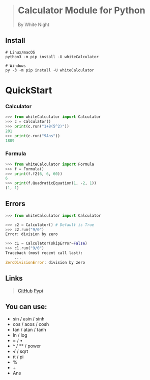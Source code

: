 > # Calculator Module for Python
> By White Night
## Install
```shell
# Linux/macOS
python3 -m pip install -U whiteCalculator

# Windows
py -3 -m pip install -U whiteCalculator
```


# QuickStart
### Calculator
```python
>>> from whiteCalculator import Calculator
>>> c = Calculator()
>>> print(c.run("1+8(5^2)"))
201
>>> print(c.run("9Ans"))
1809
```
### Formula
```python
>>> from whiteCalculator import Formula
>>> f = Formula()
>>> print(f.f2(6, 6, 60))
6
>>> print(f.QuadraticEquation(1, -2, 1))
(1, 1)
```


## Errors
```python
>>> from whiteCalculator import Calculator

>>> c2 = Calculator() # Default is True
>>> c2.run("9/0")
Error: division by zero

>>> c1 = Calculator(skipError=False)
>>> c1.run("9/0")
Traceback (most recent call last):
    ...
ZeroDivisionError: division by zero
```

## Links
> [GitHub](https://github.com/WhiteNightAWA/whiteCalculator/)
> [Pypi](https://pypi.org/project/whiteCalculator/)

## You can use:
- sin / asin / sinh
- cos / acos / cosh
- tan / atan / tanh
- ln / log
- × / •
- ^ / ** / power
- √ / sqrt
- π / pi
- %
- ÷
- Ans